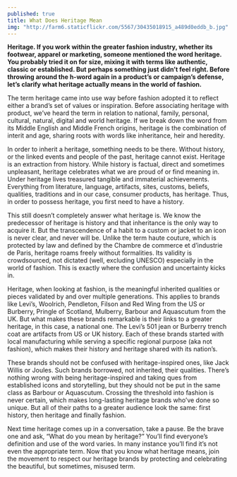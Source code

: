 ```yaml
---
published: true
title: What Does Heritage Mean
img: "http://farm6.staticflickr.com/5567/30435018915_a489d0eddb_b.jpg"
---
```


**Heritage. If you work within the greater fashion industry, whether its footwear, apparel or marketing, someone mentioned the word heritage. You probably tried it on for size, mixing it with terms like authentic, classic or established. But perhaps something just didn’t feel right. Before throwing around the h-word again in a product’s or campaign’s defense, let’s clarify what heritage actually means in the world of fashion.**

The term heritage came into use way before fashion adopted it to reflect either a brand’s set of values or inspiration. Before associating heritage with product, we’ve heard the term in relation to national, family, personal, cultural, natural, digital and world heritage. If we break down the word from its Middle English and Middle French origins, heritage is the combination of interit and age, sharing roots with words like inheritance, heir and heredity. 

In order to inherit a heritage, something needs to be there. Without history, or the linked events and people of the past, heritage cannot exist. Heritage is an extraction from history. While history is factual, direct and sometimes unpleasant, heritage celebrates what we are proud of or find meaning in. Under heritage lives treasured tangible and immaterial achievements. Everything from literature, language, artifacts, sites, customs, beliefs, qualities, traditions and in our case, consumer products, has heritage. Thus, in order to possess heritage, you first need to have a history.
	
This still doesn’t completely answer what heritage is. We know the predecessor of heritage is history and that inheritance is the only way to acquire it. But the transcendence of a habit to a custom or jacket to an icon is never clear, and never will be. Unlike the term haute couture, which is protected by law and defined by the Chambre de commerce et d’industrie de Paris, heritage roams freely without formalities. Its validity is crowdsourced, not dictated (well, excluding UNESCO) especially in the world of fashion. This is exactly where the confusion and uncertainty kicks in. 

Heritage, when looking at fashion, is the meaningful inherited qualities or pieces validated by and over multiple generations. This applies to brands like Levi’s, Woolrich, Pendleton, Filson and Red Wing from the US or Burberry, Pringle of Scotland, Mulberry, Barbour and Aquascutum from the UK. But what makes these brands remarkable is their links to a greater heritage, in this case, a national one. The Levi’s 501 jean or Burberry trench coat are artifacts from US or UK history. Each of these brands started with local manufacturing while serving a specific regional purpose (aka not fashion), which makes their history and heritage shared with its nation’s.

These brands should not be confused with heritage-inspired ones, like Jack Willis or Joules. Such brands borrowed, not inherited, their qualities. There’s nothing wrong with being heritage-inspired and taking ques from established icons and storytelling, but they should not be put in the same class as Barbour or Aquascutum. Crossing the threshold into fashion is never certain, which makes long-lasting heritage brands who’ve done so unique. But all of their paths to a greater audience look the same: first history, then heritage and finally fashion. 

Next time heritage comes up in a conversation, take a pause. Be the brave one and ask, “What do you mean by heritage?” You’ll find everyone’s definition and use of the word varies. In many instance you’ll find it’s not even the appropriate term. Now that you know what heritage means, join the movement to respect our heritage brands by protecting and celebrating the beautiful, but sometimes, misused term.  


